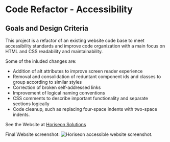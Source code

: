 # Code Refactor - Accessibility
## Goals and Design Criteria
This project is a refactor of an existing website code base to meet accessibility standards and improve code organization with a main focus on HTML and CSS readability and maintainability. 

Some of the inluded changes are:
- Addition of alt attributes to improve screen reader experience
- Removal and consolidation of reduntant component ids and classes to group according to similar styles
- Correction of broken self-addressed links
- Improvement of logical naming conventions
- CSS comments to describe important functionality and separate sections logically
- Code cleanup, such as replacing four-space indents with two-space indents.

See the Website at [Horiseon Solutions](https://ellisonac.github.io/Code-Refactor/)

Final Website screenshot:
![Horiseon accessible website screenshot.](assets/images/final.png)